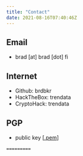 ```yaml
---
title: "Contact"
date: 2021-08-16T07:40:46Z
---
```

## Email
* brad [at] brad [dot] fi

## Internet
* Github: brdbkr
* HackTheBox: trendata
* CryptoHack: trendata


## PGP
* public key [[.pem](https://www.example.com)]
```
=========
```

